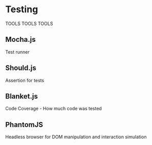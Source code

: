 # Testing

TOOLS TOOLS TOOLS

## Mocha.js
Test runner

## Should.js
Assertion for tests

## Blanket.js
Code Coverage - How much code was tested

## PhantomJS
Headless browser for DOM manipulation and interaction simulation
